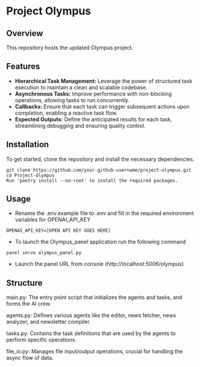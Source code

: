# Project Olympus

## Overview
This repository hosts the updated Olympus project.

## Features
- **Hierarchical Task Management:** Leverage the power of structured task execution to maintain a clean and scalable codebase.
- **Asynchronous Tasks:** Improve performance with non-blocking operations, allowing tasks to run concurrently.
- **Callbacks:** Ensure that each task can trigger subsequent actions upon completion, enabling a reactive task flow.
- **Expected Outputs:** Define the anticipated results for each task, streamlining debugging and ensuring quality control.

## Installation
To get started, clone the repository and install the necessary dependencies.

```
git clone https://github.com/your-github-username/project-olympus.git
cd Project-Olympus
Run 'poetry install --no-root' to install the required packages.

```

## Usage
- Rename the .env.example file to .env and fill in the required environment variables for OPENAI_API_KEY

```
OPENAI_API_KEY=[OPEN API KEY GOES HERE]

```

- To launch the Olympus_panel application run the following command

```
panel serve olympus_panel.py

```
- Launch the panel URL from console (http://localhost:5006/olympus)


## Structure
main.py: The entry point script that initializes the agents and tasks, and forms the AI crew.

agents.py: Defines various agents like the editor, news fetcher, news analyzer, and newsletter compiler.

tasks.py: Contains the task definitions that are used by the agents to perform specific operations.

file_io.py: Manages file input/output operations, crucial for handling the async flow of data.

#
